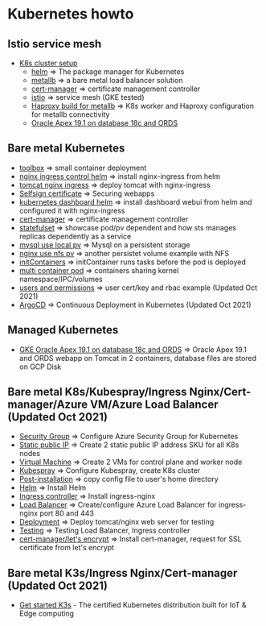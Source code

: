 # Kubernetes howto

## Istio service mesh
* [K8s cluster setup](https://github.com/henryliu18/kubernetes-poc/tree/master/tasks/K8s-cluster-setup)
  - [helm](https://github.com/henryliu18/kubernetes-poc/tree/master/tasks/helm) => The package manager for Kubernetes
  - [metallb](https://github.com/henryliu18/kubernetes-poc/tree/master/tasks/metallb) => a bare metal load balancer solution
  - [cert-manager](https://github.com/henryliu18/kubernetes-poc/tree/master/tasks/cert-manager-helm) => certificate management controller
  - [istio](https://github.com/henryliu18/kubernetes-poc/tree/master/tasks/istio) => service mesh (GKE tested)
  - [Haproxy build for metallb](https://github.com/henryliu18/kubernetes-poc/tree/master/tasks/Haproxy-build-for-metallb) => K8s worker and Haproxy configuration for metallb connectivity
  - [Oracle Apex 19.1 on database 18c and ORDS](https://github.com/henryliu18/kubernetes-poc/tree/master/tasks/apex19-ords-local-pv)

## Bare metal Kubernetes
- [toolbox](https://github.com/henryliu18/kubernetes-poc/tree/master/tasks/toolbox) => small container deployment
- [nginx ingress control helm](https://github.com/henryliu18/kubernetes-poc/tree/master/tasks/ingress-control-helm) => install nginx-ingress from helm
- [tomcat nginx ingress](https://github.com/henryliu18/kubernetes-poc/tree/master/tasks/tomcat-ingress) => deploy tomcat with nginx-ingress
- [Selfsign certificate](https://github.com/henryliu18/kubernetes-poc/tree/master/tasks/Selfsigned-cert) => Securing webapps
- [kubernetes dashboard helm](https://github.com/henryliu18/kubernetes-poc/tree/master/tasks/kubernetes-dashboard-helm) => install dashboard webui from helm and configured it with nginx-ingress
- [cert-manager](https://github.com/henryliu18/kubernetes-poc/tree/master/tasks/cert-manager-helm) => certificate management controller
- [statefulset](https://github.com/henryliu18/kubernetes-poc/tree/master/tasks/statefulset) => showcase pod/pv dependent and how sts manages replicas dependently as a service
- [mysql use local pv](https://github.com/henryliu18/kubernetes-poc/tree/master/tasks/mysql-use-local-pv) => Mysql on a persistent storage
- [nginx use nfs pv](https://github.com/henryliu18/kubernetes-poc/tree/master/tasks/nginx-use-nfs-pv) => another persistet volume example with NFS
- [initContainers](https://github.com/henryliu18/kubernetes-poc/tree/master/tasks/initContainers) => initContainer runs tasks before the pod is deployed
- [multi container pod](https://github.com/henryliu18/kubernetes-poc/tree/master/tasks/multi-container-pod) => containers sharing kernel namespace/IPC/volumes
- [users and permissions](https://github.com/henryliu18/kubernetes-howto/blob/master/tasks/rbac/user-role-rolebinding.md) => user cert/key and rbac example (Updated Oct 2021)
- [ArgoCD](https://github.com/henryliu18/kubernetes-howto/tree/master/tasks/ArgoCD) => Continuous Deployment in Kubernetes (Updated Oct 2021)

## Managed Kubernetes
* [GKE Oracle Apex 19.1 on database 18c and ORDS](https://github.com/henryliu18/kubernetes-poc/tree/master/tasks/GKE-apex19-ords-pvc) => Oracle Apex 19.1 and ORDS webapp on Tomcat in 2 containers, database files are stored on GCP Disk

## Bare metal K8s/Kubespray/Ingress Nginx/Cert-manager/Azure VM/Azure Load Balancer (Updated Oct 2021)
- [Security Group](https://github.com/henryliu18/kubernetes-poc/blob/master/tasks/azure/security-group.md) => Configure Azure Security Group for Kubernetes
- [Static public IP](https://github.com/henryliu18/kubernetes-poc/blob/master/tasks/azure/public-static-ip-address.md) => Create 2 static public IP address SKU for all K8s nodes
- [Virtual Machine](https://github.com/henryliu18/kubernetes-poc/blob/master/tasks/azure/create-vm.md) => Create 2 VMs for control plane and worker node
- [Kubespray](https://github.com/henryliu18/kubernetes-poc/blob/master/tasks/K8s-cluster-setup/K8s-Kubespray.md) => Configure Kubespray, create K8s cluster
- [Post-installation](https://github.com/henryliu18/kubernetes-poc/blob/master/tasks/config/post-installation.md) => copy config file to user's home directory
- [Helm](https://github.com/henryliu18/kubernetes-poc/blob/master/tasks/helm/README.md) => Install Helm
- [Ingress controller](https://github.com/henryliu18/kubernetes-poc/blob/master/tasks/ingress-controller/ingress-nginx.md) => Install ingress-nginx
- [Load Balancer](https://github.com/henryliu18/kubernetes-poc/blob/master/tasks/azure/load-balancer.md) => Create/configure Azure Load Balancer for ingress-nginx port 80 and 443
- [Deployment](https://github.com/henryliu18/kubernetes-poc/tree/master/tasks/tomcat-ingress) => Deploy tomcat/nginx web server for testing
- [Testing](https://github.com/henryliu18/kubernetes-poc/blob/master/tasks/azure/testing.md) => Testing Load Balancer, Ingress controller
- [cert-manager/let's encrypt](https://github.com/henryliu18/kubernetes-poc/blob/master/tasks/cert-manager-helm/README.md) => Install cert-manager, request for SSL certificate from let's encrypt

## Bare metal K3s/Ingress Nginx/Cert-manager (Updated Oct 2021)
- [Get started K3s](https://github.com/henryliu18/kubernetes-howto/blob/master/tasks/k3s/readme.md) - The certified Kubernetes distribution built for IoT & Edge computing
